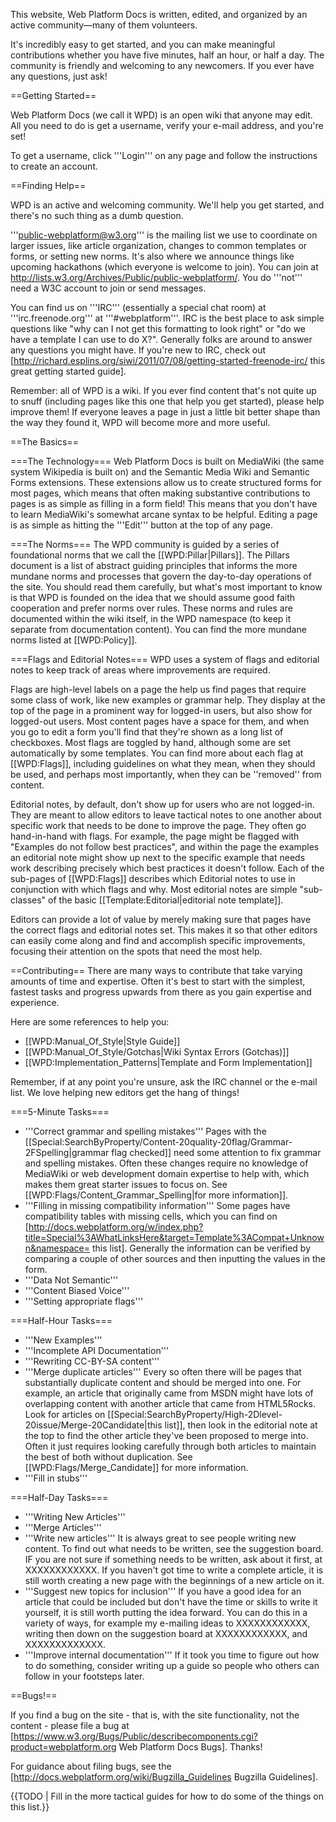 This website, Web Platform Docs is written, edited, and organized by an active community&mdash;many of them volunteers.

It's incredibly easy to get started, and you can make meaningful contributions whether you have five minutes, half an hour, or half a day. The community is friendly and welcoming to any newcomers. If you ever have any questions, just ask!

==Getting Started==

Web Platform Docs (we call it WPD) is an open wiki that anyone may edit. All you need to do is get a username, verify your e-mail address, and you're set!

To get a username, click '''Login''' on any page and follow the instructions to create an account.

==Finding Help==

WPD is an active and welcoming community. We'll help you get started, and there's no such thing as a dumb question.

'''public-webplatform@w3.org''' is the mailing list we use to coordinate on larger issues, like article organization, changes to common templates or forms, or setting new norms. It's also where we announce things like upcoming hackathons (which everyone is welcome to join). You can join at  http://lists.w3.org/Archives/Public/public-webplatform/. You do '''not''' need a W3C account to join or send messages.

You can find us on '''IRC''' (essentially a special chat room) at '''irc.freenode.org''' at '''#webplatform'''. IRC is the best place to ask simple questions like "why can I not get this formatting to look right" or "do we have a template I can use to do X?". Generally folks are around to answer any questions you might have. If you're new to IRC, check out [http://richard.esplins.org/siwi/2011/07/08/getting-started-freenode-irc/ this great getting started guide].

Remember: all of WPD is a wiki. If you ever find content that's not quite up to snuff (including pages like this one that help you get started), please help improve them! If everyone leaves a page in just a little bit better shape than the way they found it, WPD will become more and more useful.

==The Basics==

===The Technology===
Web Platform Docs is built on MediaWiki (the same system Wikipedia is built on) and the Semantic Media Wiki and Semantic Forms extensions. These extensions allow us to create structured forms for most pages, which means that often making substantive contributions to pages is as simple as filling in a form field! This means that you don't have to learn MediaWiki's somewhat arcane syntax to be helpful. Editing a page is as simple as hitting the '''Edit''' button at the top of any page.

===The Norms===
The WPD community is guided by a series of foundational norms that we call the [[WPD:Pillar|Pillars]]. The Pillars document is a list of abstract guiding principles that informs the more mundane norms and processes that govern the day-to-day operations of the site. You should read them carefully, but what's most important to know is that WPD is founded on the idea that we should assume good faith cooperation and prefer norms over rules. These norms and rules are documented within the wiki itself, in the WPD namespace (to keep it separate from documentation content). You can find the more mundane norms listed at [[WPD:Policy]].

===Flags and Editorial Notes===
WPD uses a system of flags and editorial notes to keep track of areas where improvements are required. 

Flags are high-level labels on a page the help us find pages that require some class of work, like new examples or grammar help. They display at the top of the page in a prominent way for logged-in users, but also show for logged-out users. Most content pages have a space for them, and when you go to edit a form you'll find that they're shown as a long list of checkboxes. Most flags are toggled by hand, although some are set automatically by some templates. You can find more about each flag at [[WPD:Flags]], including guidelines on what they mean, when they should be used, and perhaps most importantly, when they can be ''removed'' from content. 

Editorial notes, by default, don't show up for users who are not logged-in. They are meant to allow editors to leave tactical notes to one another about specific work that needs to be done to improve the page. They often go hand-in-hand with flags. For example, the page might be flagged with "Examples do not follow best practices", and within the page the examples an editorial note might show up next to the specific example that needs work describing precisely which best practices it doesn't follow.  Each of the sub-pages of [[WPD:Flags]] describes which Editorial notes to use in conjunction with which flags and why. Most editorial notes are simple "sub-classes" of the basic [[Template:Editorial|editorial note template]].

Editors can provide a lot of value by merely making sure that pages have the correct flags and editorial notes set. This makes it so that other editors can easily come along and find and accomplish specific improvements, focusing their attention on the spots that need the most help.

==Contributing==
There are many ways to contribute that take varying amounts of time and expertise. Often it's best to start with the simplest, fastest tasks and progress upwards from there as you gain expertise and experience.

Here are some references to help you:
* [[WPD:Manual_Of_Style|Style Guide]]
* [[WPD:Manual_Of_Style/Gotchas|Wiki Syntax Errors (Gotchas)]]
* [[WPD:Implementation_Patterns|Template and Form Implementation]]

Remember, if at any point you're unsure, ask the IRC channel or the e-mail list. We love helping new editors get the hang of things!

===5-Minute Tasks===
* '''Correct grammar and spelling mistakes''' Pages with the [[Special:SearchByProperty/Content-20quality-20flag/Grammar-2FSpelling|grammar flag checked]] need some attention to fix grammar and spelling mistakes. Often these changes require no knowledge of MediaWiki or web development domain expertise to help with, which makes them great starter issues to focus on. See [[WPD:Flags/Content_Grammar_Spelling|for more information]].
* '''Filling in missing compatibility information''' Some pages have compatibility tables with missing cells, which you can find on [http://docs.webplatform.org/w/index.php?title=Special%3AWhatLinksHere&target=Template%3ACompat+Unknown&namespace= this list]. Generally the information can be verified by comparing a couple of other sources and then inputting the values in the form.
* '''Data Not Semantic'''
* '''Content Biased Voice'''
* '''Setting appropriate flags'''


===Half-Hour Tasks===
* '''New Examples'''
* '''Incomplete API Documentation'''
* '''Rewriting CC-BY-SA content'''
* '''Merge duplicate articles''' Every so often there will be pages that substantially duplicate content and should be merged into one. For example, an article that originally came from MSDN might have lots of overlapping content with another article that came from HTML5Rocks. Look for articles on [[Special:SearchByProperty/High-2Dlevel-20issue/Merge-20Candidate|this list]], then look in the editorial note at the top to find the other article they've been proposed to merge into. Often it just requires looking carefully through both articles to maintain the best of both without duplication. See [[WPD:Flags/Merge_Candidate]] for more information.
* '''Fill in stubs'''

===Half-Day Tasks===
* '''Writing New Articles'''
* '''Merge Articles'''
* '''Write new articles''' It is always great to see people writing new content. To find out what needs to be written, see the suggestion board. IF you are not sure if something needs to be written, ask about it first, at XXXXXXXXXXXX. If you haven't got time to write a complete article, it is still worth creating a new page with the beginnings of a new article on it.
* '''Suggest new topics for inclusion''' If you have a good idea for an article that could be included but don't have the time or skills to write it yourself, it is still worth putting the idea forward. You can do this in a variety of ways, for example my e-mailing ideas to XXXXXXXXXXXX, writing then down on the suggestion board at XXXXXXXXXXXX, and XXXXXXXXXXXXX.
* '''Improve internal documentation''' If it took you time to figure out how to do something, consider writing up a guide so people who others can follow in your footsteps later.

==Bugs!==

If you find a bug on the site - that is, with the site functionality, not the content - please file a bug at [https://www.w3.org/Bugs/Public/describecomponents.cgi?product=webplatform.org Web Platform Docs Bugs]. Thanks!

For guidance about filing bugs, see the [http://docs.webplatform.org/wiki/Bugzilla_Guidelines Bugzilla Guidelines].


{{TODO | Fill in the more tactical guides for how to do some of the things on this list.}}